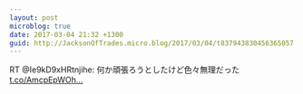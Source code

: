 ```yaml
---
layout: post
microblog: true
date: 2017-03-04 21:32 +1300
guid: http://JacksonOfTrades.micro.blog/2017/03/04/t837943830456365057.html
---
```

RT @Ie9kD9xHRtnjihe: 何か頑張ろうとしたけど色々無理だった [t.co/AmcpEpWOh...](https://t.co/AmcpEpWOh5)
